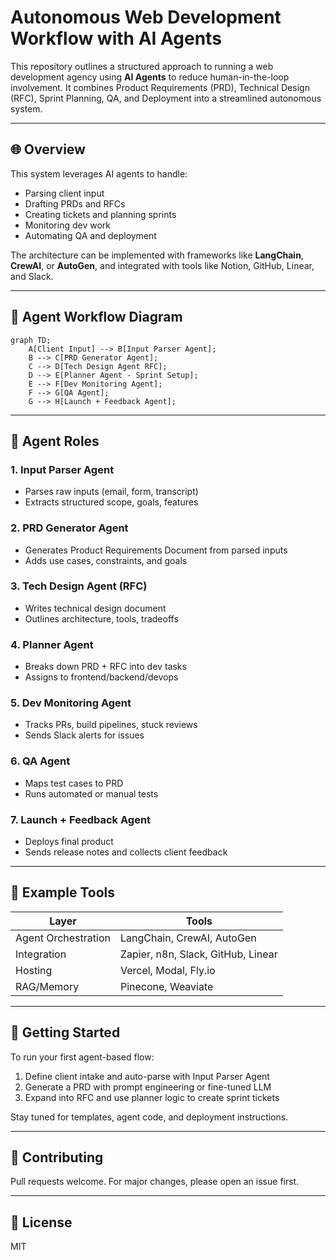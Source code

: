 # Autonomous Web Development Workflow with AI Agents

This repository outlines a structured approach to running a web development agency using **AI Agents** to reduce human-in-the-loop involvement. It combines Product Requirements (PRD), Technical Design (RFC), Sprint Planning, QA, and Deployment into a streamlined autonomous system.

---

## 🌐 Overview
This system leverages AI agents to handle:
- Parsing client input
- Drafting PRDs and RFCs
- Creating tickets and planning sprints
- Monitoring dev work
- Automating QA and deployment

The architecture can be implemented with frameworks like **LangChain**, **CrewAI**, or **AutoGen**, and integrated with tools like Notion, GitHub, Linear, and Slack.

---

## 🧠 Agent Workflow Diagram

```mermaid
graph TD;
    A[Client Input] --> B[Input Parser Agent];
    B --> C[PRD Generator Agent];
    C --> D[Tech Design Agent RFC];
    D --> E[Planner Agent - Sprint Setup];
    E --> F[Dev Monitoring Agent];
    F --> G[QA Agent];
    G --> H[Launch + Feedback Agent];
```

---

## 🧩 Agent Roles

### 1. Input Parser Agent
- Parses raw inputs (email, form, transcript)
- Extracts structured scope, goals, features

### 2. PRD Generator Agent
- Generates Product Requirements Document from parsed inputs
- Adds use cases, constraints, and goals

### 3. Tech Design Agent (RFC)
- Writes technical design document
- Outlines architecture, tools, tradeoffs

### 4. Planner Agent
- Breaks down PRD + RFC into dev tasks
- Assigns to frontend/backend/devops

### 5. Dev Monitoring Agent
- Tracks PRs, build pipelines, stuck reviews
- Sends Slack alerts for issues

### 6. QA Agent
- Maps test cases to PRD
- Runs automated or manual tests

### 7. Launch + Feedback Agent
- Deploys final product
- Sends release notes and collects client feedback

---

## 🧪 Example Tools
| Layer | Tools |
|-------|--------|
| Agent Orchestration | LangChain, CrewAI, AutoGen |
| Integration | Zapier, n8n, Slack, GitHub, Linear |
| Hosting | Vercel, Modal, Fly.io |
| RAG/Memory | Pinecone, Weaviate |

---

## 📌 Getting Started
To run your first agent-based flow:
1. Define client intake and auto-parse with Input Parser Agent
2. Generate a PRD with prompt engineering or fine-tuned LLM
3. Expand into RFC and use planner logic to create sprint tickets

Stay tuned for templates, agent code, and deployment instructions.

---

## 💬 Contributing
Pull requests welcome. For major changes, please open an issue first.

---

## 📜 License
MIT
